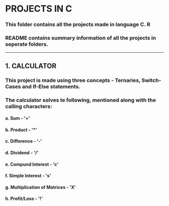 # PROJECTS IN C
### This folder contains all the projects made in language C. R
### README contains summary information of all the projects in seperate folders.

_____________________________________ 

## 1. CALCULATOR

### This project is made using three concepts - Ternaries, Switch-Cases and If-Else statements.
### The calculator solves te following, mentioned along with the calling characters:

#### a. Sum - '+'
#### b. Product - '*'
#### c. Difference - '-'
#### d. Dividend - '/'
#### e. Compund Interest - 'c'
#### f. Simple Interest - 's'
#### g. Multiplication of Matrices - 'X'
#### h. Profit/Loss - '!'


